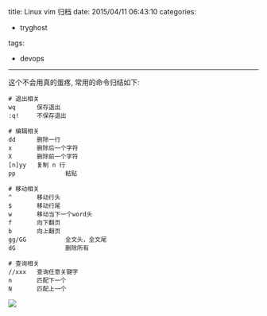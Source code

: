 title: Linux vim 归档
date: 2015/04/11 06:43:10
categories:
 - tryghost

tags:
 - devops 



---

这个不会用真的蛋疼, 常用的命令归结如下:

```linux
# 退出相关
wq		保存退出
:q!		不保存退出

# 编辑相关
dd		删除一行
x		删除后一个字符
X		删除前一个字符
[n]yy	复制 n 行  
pp              粘贴

# 移动相关
^		移动行头
$		移动行尾
w		移动当下一个word头
f		向下翻页
b		向上翻页
gg/GG           全文头，全文尾
dG              删除所有

# 查询相关
//xxx	查询任意关键字
n		匹配下一个
N		匹配上一个
```

![](http://img.sandseasoft.com/image/1/07/a6944cd955f2b14e11c80714db9a4.png)




